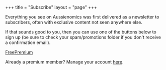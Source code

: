 +++
title = "Subscribe"
layout = "page"
+++

Everything you see on Aussienomics was first delivered as a newsletter to subscribers, often with exclusive content not seen anywhere else. 

If that sounds good to you, then you can use one of the buttons below to sign up (be sure to check your spam/promotions folder if you don't receive a confirmation email).

<!-- <div class="subscribe-form">
<form method="post" action="https://list.aussienomics.com/subscription/form" class="listmonk-form">
<input type="hidden" name="nonce" />
<input type="email" name="email" required placeholder="your@name.com" />
<input type="text" name="name" placeholder="Name (optional)" />
<input checked="true" id="f89c3" type="checkbox" name="l" checked value="f89c33e4-0b72-4f6b-ab3b-22b743f3a53a" checked style="visibility: hidden; margin:0; padding:0;" />
<label for="f89c3" style="visibility: hidden; margin:0; padding:0;" /></label><br/>
<input type="submit" value="Subscribe" />
</form>
</div> -->

<div class="subscribe-buttons"><a href="https://list.aussienomics.com/subscription/form" class="lemonsqueezy-button free-button">Free</a><a href="https://m.aussienomics.com/checkout/buy/a19cfbe1-1a48-462b-b583-312ae8775900?embed=1&media=0" class="lemonsqueezy-button premium-button">Premium</a><script src="https://assets.lemonsqueezy.com/lemon.js" defer></script></div>

Already a premium member? Manage your account [here](https://m.aussienomics.com/billing).
